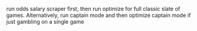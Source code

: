 run odds salary scraper first, then run optimize for full classic slate of games. Alternatively, run captain mode and then optimize captain mode if just gambling on a single game
